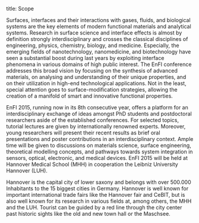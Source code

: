 title: Scope

Surfaces, interfaces and their interactions with gases, fluids, and biological systems are the key elements of modern functional materials and analytical systems. Research in surface science and interface effects is almost by definition strongly interdisciplinary and crosses the classical disciplines of engineering, physics, chemistry, biology, and medicine. Especially, the emerging fields of nanotechnology, nanomedicine, and biotechnology have seen a substantial boost during last years by exploiting interface phenomena in various domains of high public interest. The EnFI conference addresses this broad vision by focusing on the synthesis of advanced materials, on analysing and understanding of their unique properties, and on their utilization in high-end technological applications. Not in the least, special attention goes to surface-modification strategies, allowing the creation of a manifold of smart and innovative functional properties.

EnFI 2015, running now in its 8th consecutive year, offers a platform for an interdisciplinary exchange of ideas amongst PhD students and postdoctoral researchers aside of the established conferences. For selected topics, tutorial lectures are given by internationally renowned experts. Moreover, young researchers will present their recent results as brief oral presentations and poster contributions in an interdisciplinary context. Ample time will be given to discussions on materials science, surface engineering, theoretical modelling concepts, and pathways towards system integration in sensors, optical, electronic, and medical devices. EnFI 2015 will be held at Hannover Medical School (MHH) in cooperation the Leibniz University Hannover (LUH).

Hannover is the capital city of lower saxony and belongs with over 500.000 Inhabitants to the 15 biggest cities in Germany. Hannover is well known for important international trade fairs like the Hannover fair and CeBIT, but is also well known for its research in various fields at, among others, the MHH and the LUH. Tourist can be guided by a red line through the city center past historic sights like the old and new town hall or the Maschsee.